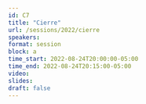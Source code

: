 ```yaml
---
id: C7
title: "Cierre"
url: /sessions/2022/cierre
speakers:
format: session
block: a
time_start: 2022-08-24T20:00:00-05:00
time_end: 2022-08-24T20:15:00-05:00
video:
slides: 
draft: false
---
```

